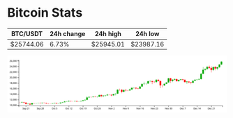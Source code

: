 # Bitcoin Stats

BTC/USDT|24h change|24h high|24h low|
|---|---|---|---|
|$25744.06|6.73%|$25945.01|$23987.16|

<img src="./chart.svg">
